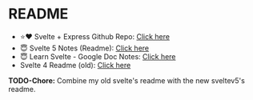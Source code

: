 # README

- ⭐❤️ Svelte + Express Github Repo: [Click here](https://github.com/sahilrajput03/svelte-express)
- 😇 Svelte 5 Notes (Readme): [Click here](./my-app-s5/README.md)
- 😇 Learn Svelte - Google Doc Notes: [Click here](https://docs.google.com/document/d/1-SJ9T92-cCDqM9SLnRg0U_R7NICabi2KXLYduUfvt4E/edit?tab=t.0)
- Svelte 4 Readme (old): [Click here](./README.old.md)

**TODO-Chore:** Combine my old svelte's readme with the new sveltev5's readme.

